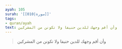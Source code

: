 ```yaml
---
ayah: 105
surah: '[[010|سورة]]'
tags:
- quran/ayah
text: وأن أقم وجهك للدين حنيفا ولا تكونن من المشركين
---
```

> وأن أقم وجهك للدين حنيفا ولا تكونن من المشركين

